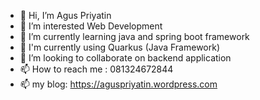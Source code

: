 - 👋 Hi, I’m Agus Priyatin
- 👀 I’m interested Web Development
- 🌱 I’m currently learning java and spring boot framework
- 🌱 I'm currently using Quarkus (Java Framework)
- 💞️ I’m looking to collaborate on backend application
- 📫 How to reach me : 081324672844
- 📫 my blog: https://aguspriyatin.wordpress.com

<!---
aguspriyatin80/aguspriyatin80 is a ✨ special ✨ repository because its `README.md` (this file) appears on your GitHub profile.
You can click the Preview link to take a look at your changes.
--->
